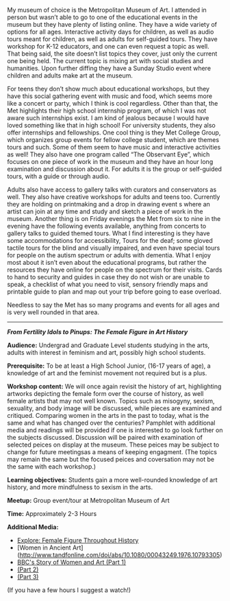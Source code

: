 My museum of choice is the Metropolitan Museum of Art. I attended in person but wasn’t able to go to one of the educational events in the museum but they have plenty of listing online. They have a wide variety of options for all ages. Interactive activity days for children, as well as audio tours meant for children, as well as adults for self-guided tours. They have workshop for K-12 educators, and one can even request a topic as well. That being said, the site doesn’t list topics they cover, just only the current one being held. The current topic is mixing art with social studies and humanities. Upon further diffing they have a Sunday Studio event where children and adults make art at the museum. 

For teens they don’t show much about educational workshops, but they have this social gathering event with music and food, which seems more like a concert or party, which I think is cool regardless. Other than that, the Met highlights their high school internship program, of which I was not aware such internships exist. I am kind of jealous because I would have loved something like that in high school! For university students, they also offer internships and fellowships. One cool thing is they Met College Group, which organizes group events for fellow college student, which are themes tours and such. Some of them seem to have music and interactive activities as well! They also have one program called “The Observant Eye”, which focuses on one piece of work in the museum and they have an hour long examination and discussion about it. 
For adults it is the group or self-guided tours, with a guide or through audio.

Adults also have access to gallery talks with curators and conservators as well. They also have creative workshops for adults and teens too. Currently they are holding on printmaking and a drop in drawing event s where an artist can join at any time and study and sketch a piece of work in the museum. Another thing is on Friday evenings the Met from six to nine in the evening have the following events available, anything from concerts to gallery talks to guided themed tours. 
What I find interesting is they have some accommodations for accessibility, Tours for the deaf; some gloved tactile tours for the blind and visually impaired, and even have special tours for people on the autism spectrum or adults with dementia.  What I enjoy most about it isn’t even about the educational programs, but rather the resources they have online for people on the spectrum for their visits. Cards to hand to security and guides in case they do not wish or are unable to speak, a checklist of what you need to visit, sensory friendly maps and printable guide to plan and map out your trip before going to ease overload. 

Needless to say the Met has so many programs and events for all ages and is very well rounded in that area. 

--- --- --- ---

***From Fertility Idols to Pinups: The Female Figure in Art History***

**Audience:** Undergrad and Graduate Level students studying in the arts, adults with interest in feminism and art, possibly high school students.

**Prerequisite:** To be at least a High School Junior, (16-17 years of age), a knowledge of art and the feminist movement not required but is a plus.

**Workshop content:**  We will once again revisit the history of art, highlighting artworks depicting the female form over the course of history, as well female artists that may not well known. Topics such as misogyny, sexism, sexuality, and body image will be discussed, while pieces are examined and critiqued. Comparing women in the arts in the past to today, what is the same and what has changed over the centuries? Pamphlet with additional media and readings will be provided if one is interested to go look further on the subjects discussed. Discussion will be paired with examination of selected peices on display at the museum. These peices may be subject to change for future meetingsas a means of keeping engagment. (The topics may remain the same but the focused peices and coversation may not be the same with each workshop.) 

**Learning objectives:** Students gain a more well-rounded knowledge of art history, and more mindfulness to sexism in the arts.

**Meetup:** Group event/tour at Metropolitan Museum of Art

**Time:** Approximately 2-3 Hours

**Additional Media:**
* [Explore: Female Figure Throughout History](https://prezi.com/50nwcuaj80-h/the-evolution-of-the-female-figure-throughout-art-history/)
* [Women in Ancient Art] (http://www.tandfonline.com/doi/abs/10.1080/00043249.1976.10793305)
* [BBC's Story of Women and Art (Part 1)](https://www.youtube.com/watch?v=3tGOrpUFSWE)
* [(Part 2)](https://www.youtube.com/watch?v=2_KxWrhHCJw) 
* [(Part 3)](https://www.youtube.com/watch?v=hfZeJnVMtWU)

(If you have a few hours I suggest a watch!)
